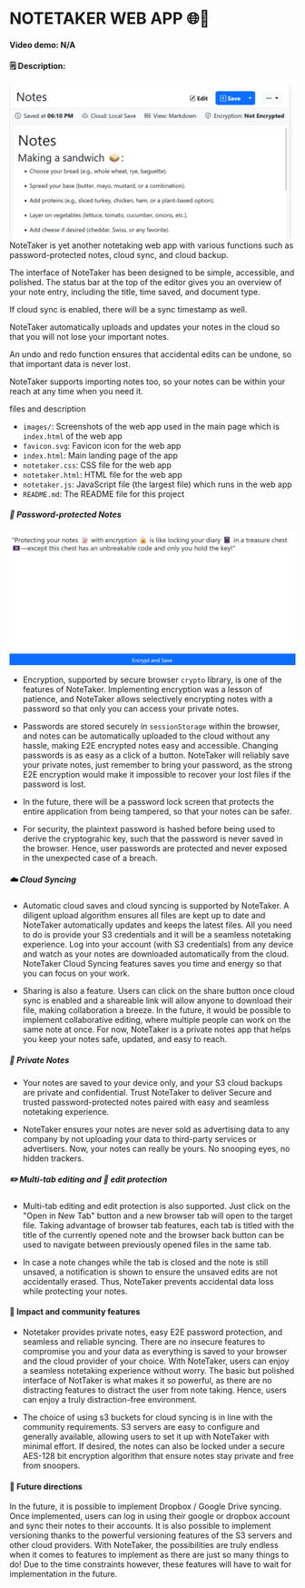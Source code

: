 # NOTETAKER WEB APP 🌐📒
#### Video demo: N/A 
#### 🗒️ Description:
![interface](images/interfacescreenshot.png)
NoteTaker is yet another notetaking web app with various functions such as password-protected notes, cloud sync,
and cloud backup. 

The interface of NoteTaker has been designed to be simple, accessible, and polished. The status
bar at the top of the editor gives you an overview of your note entry, including the title, time saved, and document
type. 

If cloud sync is enabled, there will be a sync timestamp as well. 

NoteTaker automatically uploads and updates your notes in the cloud so that you will not lose your important notes. 

An undo and redo function ensures that accidental edits can be undone, so that important data is never lost.

NoteTaker supports importing notes too, so your notes can be within your reach at any time when you need it.

files and description

- `images/`: Screenshots of the web app used in the main page which is `index.html` of the web app
- `favicon.svg`: Favicon icon for the web app
- `index.html`: Main landing page of the app
- `notetaker.css`: CSS file for the web app
- `notetaker.html`: HTML file for the web app
- `notetaker.js`: JavaScript file (the largest file) which runs in the web app
- `README.md`: The README file for this project

##### 🔑 Password-protected Notes
![password-protected notes](images/encryptionscreenshot.png)
- Encryption, supported by secure browser `crypto` library, is one of the features of NoteTaker. Implementing encryption
was a lesson of patience, and NoteTaker allows selectively encrypting notes with a password so that only you can access
your private notes. 
- Passwords are stored securely in `sessionStorage` within the browser, and notes can be automatically uploaded to the
cloud without any hassle, making E2E encrypted notes easy and accessible. Changing passwords is as easy as a click
of a button. NoteTaker will reliably save your private notes, just remember to bring your password, as the strong 
E2E encryption would make it impossible to recover your lost files if the password is lost.

- In the future, there will be a password lock screen that protects the entire application from being tampered, so that
your notes can be safer.

- For security, the plaintext password is hashed before being used to derive the cryptograhic key, such that the password
is never saved in the browser. Hence, user passwords are protected and never exposed in the unexpected case of a breach.

##### ☁️ Cloud Syncing
- Automatic cloud saves and cloud syncing is supported by NoteTaker. A diligent upload algorithm ensures all files are
kept up to date and NoteTaker automatically updates and keeps the latest files. All you need to do is provide your
S3 credentials and it will be a seamless notetaking experience. Log into your account (with S3 credentials) from any
device and watch as your notes are downloaded automatically from the cloud. NoteTaker Cloud Syncing features saves 
you time and energy so that you can focus on your work.

- Sharing is also a feature. Users can click on the share button once cloud sync is enabled and a shareable link will
allow anyone to download their file, making collaboration a breeze. In the future, it would be possible to implement
collaborative editing, where multiple people can work on the same note at once. For now, NoteTaker is a private notes
app that helps you keep your notes safe, updated, and easy to reach.

##### 🔏 Private Notes
- Your notes are saved to your device only, and your S3 cloud backups are private and confidential. Trust NoteTaker to deliver Secure and trusted password-protected notes paired with easy and seamless notetaking experience. 

- NoteTaker ensures your notes are 
never sold as advertising data to any company by not uploading your data to third-party services or advertisers.
Now, your notes can really be yours. No snooping eyes, no hidden trackers. 

##### ✏️ Multi-tab editing and 📌 edit protection
- Multi-tab editing and edit protection is also supported. Just click on the "Open in New Tab" button and a new browser tab
will open to the target file. Taking advantage of browser tab features, each tab is titled with the title of the currently
opened note and the browser back button can be used to navigate between previously opened files in the same tab.

- In case a note changes while the tab is closed and the note is still unsaved, a notification is shown to ensure the unsaved 
edits are not accidentally erased. Thus, NoteTaker prevents accidental data loss while protecting your notes.



#### 🎊 Impact and community features
- Notetaker provides private notes, easy E2E password protection, and seamless and reliable syncing. There are no insecure
features to compromise you and your data as everything is saved to your browser and the cloud provider of your choice. 
With NoteTaker, users can enjoy a seamless notetaking experience without worry. The basic but polished interface of
NotTaker is what makes it so powerful, as there are no distracting features to distract the user from note taking. Hence,
users can enjoy a truly distraction-free environment.

- The choice of using s3 buckets for cloud syncing is in line with the community requirements. S3 servers are easy to
configure and generally available, allowing users to set it up with NoteTaker with minimal effort. If desired, the notes
can also be locked under a secure AES-128 bit encryption algorithm that ensure notes stay private and free from snoopers.

#### 🎯 Future directions
In the future, it is possible to implement Dropbox / Google Drive syncing. Once implemented, users can log in using 
their google or dropbox account and sync their notes to their accounts. It is also possible to implement versioning
thanks to the powerful versioning features of the S3 servers and other cloud providers. With NoteTaker, the possibilities
are truly endless when it comes to features to implement as there are just so many things to do! Due to the time constraints
however, these features will have to wait for implementation in the future.
